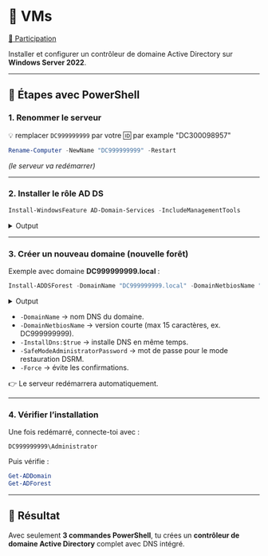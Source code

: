 # :link: VMs

[:tada: Participation](.scripts/Participation.md) 


Installer et configurer un contrôleur de domaine Active Directory sur **Windows Server 2022**.

---

## 🚀 Étapes avec PowerShell

### 1. Renommer le serveur 

:bulb: remplacer `DC999999999` par votre :id: par example "DC300098957"

```powershell
Rename-Computer -NewName "DC999999999" -Restart
```

*(le serveur va redémarrer)*

---

### 2. Installer le rôle AD DS

```powershell
Install-WindowsFeature AD-Domain-Services -IncludeManagementTools
```
<details>
<summary>Output</summary>

```powershell

Success Restart Needed Exit Code      Feature Result
------- -------------- ---------      --------------
True    No             Success        {Active Directory Domain Services, Group P...
```

</details>

---

### 3. Créer un nouveau domaine (nouvelle forêt)

Exemple avec domaine **DC999999999.local** :

```powershell
Install-ADDSForest -DomainName "DC999999999.local" -DomainNetbiosName "DC999999999" -InstallDns:$false -SafeModeAdministratorPassword (ConvertTo-SecureString "MotDePasseDSRM123!" -AsPlainText -Force) -Force
```
<details>
<summary>Output</summary>

```powershell
Install-ADDSForest

  Validating environment and user input
      All tests completed successfully                                                                                       [oooooooooooooooooooooooooooooooooooooooooooooooooooooooooooooooooooooooooooooooooooooooooooooooooooooooooo]
      Installing new forest Starting

For more information about this setting, see Knowledge Base article 942564
(http://go.microsoft.com/fwlink/?LinkId=104751).

WARNING: This computer has at least one physical network adapter that does not have static IP address(es) assigned to
its IP Properties. If both IPv4 and IPv6 are enabled for a network adapter, both IPv4 and IPv6 static IP addresses
should be assigned to both IPv4 and IPv6 Properties of the physical network adapter. Such static IP address(es)
assignment should be done to all the physical network adapters for reliable Domain Name System (DNS) operation.

WARNING: A delegation for this DNS server cannot be created because the authoritative parent zone cannot be found or it
 does not run Windows DNS server. If you are integrating with an existing DNS infrastructure, you should manually
create a delegation to this DNS server in the parent zone to ensure reliable name resolution from outside the domain
"DC999999999.local". Otherwise, no action is required.

WARNING: Windows Server 2022 domain controllers have a default for the security setting named "Allow cryptography
algorithms compatible with Windows NT 4.0" that prevents weaker cryptography algorithms when establishing security
channel sessions.

For more information about this setting, see Knowledge Base article 942564
(http://go.microsoft.com/fwlink/?LinkId=104751).

WARNING: This computer has at least one physical network adapter that does not have static IP address(es) assigned to
its IP Properties. If both IPv4 and IPv6 are enabled for a network adapter, both IPv4 and IPv6 static IP addresses
should be assigned to both IPv4 and IPv6 Properties of the physical network adapter. Such static IP address(es)
assignment should be done to all the physical network adapters for reliable Domain Name System (DNS) operation.
```

</details>

* `-DomainName` → nom DNS du domaine.
* `-DomainNetbiosName` → version courte (max 15 caractères, ex. DC999999999).
* `-InstallDns:$true` → installe DNS en même temps.
* `-SafeModeAdministratorPassword` → mot de passe pour le mode restauration DSRM.
* `-Force` → évite les confirmations.

👉 Le serveur redémarrera automatiquement.

---

### 4. Vérifier l’installation

Une fois redémarré, connecte-toi avec :

```
DC999999999\Administrator
```

Puis vérifie :

```powershell
Get-ADDomain
Get-ADForest
```

---

## 🎯 Résultat

Avec seulement **3 commandes PowerShell**, tu crées un **contrôleur de domaine Active Directory** complet avec DNS intégré.
